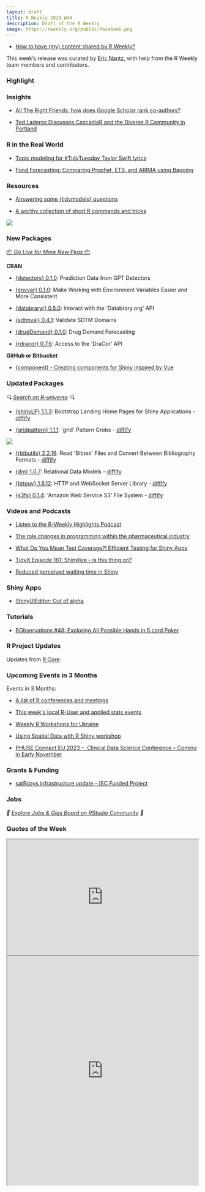 ```yaml
---
layout: draft
title: R Weekly 2023-W44
description: Draft of the R Weekly
image: https://rweekly.org/public/facebook.png
---
```



+ [How to have (my) content shared by R Weekly?](https://github.com/rweekly/rweekly.org#how-to-have-my-content-shared-by-r-weekly)

This week’s release was curated by [Eric Nantz](https://podcastindex.social/@rpodcast), with help from the R Weekly team members and contributors.



### Highlight



### Insights

+ [All The Right Friends: how does Google Scholar rank co-authors?](https://quantixed.org/2023/10/21/all-the-right-friends-how-does-google-scholar-rank-co-authors/)

+ [Ted Laderas Discusses CascadiaR and the Diverse R Community in Portland](https://www.r-consortium.org/blog/2023/10/25/ted-laderas-discusses-cascadiar-and-the-diverse-r-community-in-portland)

### R in the Real World

+ [Topic modeling for #TidyTuesday Taylor Swift lyrics](https://juliasilge.com/blog/taylor-swift/)

+ [Fund Forecasting: Comparing Prophet, ETS, and ARIMA using Bagging](https://datageeek.com/2023/10/25/fund-forecasting/)

### Resources

+ [Answering some {tidymodels} questions](https://nrennie.rbind.io/blog/answering-some-tidymodels-questions/)

+ [A worthy collection of short R commands and tricks](https://lpembleton.rbind.io/ramblings/r/)

![](https://raw.githubusercontent.com/rweekly/image/master/2023/W44/r_tips_annotation_600.png)

### New Packages

<p class="added-hostname"><a href="https://rweekly.org/live" target="_blank" class="externalLink">📦 <i>Go Live for More New Pkgs</i> 📦</a></p>


**CRAN**

+ [{detectors} 0.1.0](https://cran.r-project.org/package=detectors): Prediction Data from GPT Detectors

+ [{envvar} 0.1.0](https://cran.r-project.org/package=envvar): Make Working with Environment Variables Easier and More Consistent

+ [{databraryr} 0.5.0](https://cran.r-project.org/package=databraryr): Interact with the 'Databrary.org' API

+ [{sdtmval} 0.4.1](https://cran.r-project.org/package=sdtmval): Validate SDTM Domains

+ [{drugDemand} 0.1.0](https://cran.r-project.org/package=drugDemand): Drug Demand Forecasting

+ [{rdracor} 0.7.6](https://cran.r-project.org/package=rdracor): Access to the 'DraCor' API

**GitHub or Bitbucket**

+ [{component} - Creating components for Shiny inspired by Vue](https://github.com/devOpifex/component)

### Updated Packages

<i>🔍 [Search on R-universe](https://r-universe.dev/search/) 🔍</i>

+ [{shinyLP} 1.1.3](https://cran.r-project.org/package=shinyLP): Bootstrap Landing Home Pages for Shiny Applications - [diffify](https://diffify.com/R/shinyLP)

+ [{gridpattern} 1.1.1](https://cran.r-project.org/package=gridpattern): 'grid' Pattern Grobs - [diffify](https://diffify.com/R/gridpattern)

![](https://raw.githubusercontent.com/rweekly/image/master/2023/W44/README-hex_ggpattern-1_600.png)

+ [{rbibutils} 2.2.16](https://cran.r-project.org/package=rbibutils): Read 'Bibtex' Files and Convert Between Bibliography Formats - [diffify](https://diffify.com/R/rbibutils)

+ [{dm} 1.0.7](https://cran.r-project.org/package=dm): Relational Data Models - [diffify](https://diffify.com/R/dm)

+ [{httpuv} 1.6.12](https://cran.r-project.org/package=httpuv): HTTP and WebSocket Server Library - [diffify](https://diffify.com/R/httpuv)

+ [{s3fs} 0.1.4](https://cran.r-project.org/package=s3fs): 'Amazon Web Service S3' File System - [diffify](https://diffify.com/R/s3fs)

### Videos and Podcasts

+ [Listen to the R-Weekly Highlights Podcast](https://rweekly.fireside.fm/)

+ [The role changes in programming within the pharmaceutical industry](https://www.youtube.com/watch?v=z3XZ0aLIjMg)

+ [What Do You Mean Test Coverage?! Efficient Testing for Shiny Apps](https://www.youtube.com/watch?v=hcmQJOEphHc)

+ [TidyX Episode 161: Shinylive - is this thing on?](https://www.youtube.com/watch?v=B3Nggr9X4rY)

+ [Reduced perceived waiting time in Shiny](https://www.youtube.com/watch?v=YrCX0FlXsW0)

### Shiny Apps

+ [ShinyUIEditor: Out of alpha](https://posit.co/blog/shinyuieditor-out-of-alpha/)

### Tutorials

+ [RObservations #48: Exploring All Possible Hands in 5 card Poker](https://bensstats.wordpress.com/2023/10/22/robservations-48-exploring-all-possible-hands-in-5-card-poker/)

<!--<div class="post-more-begin></div><div class="post-more-end"></div>-->

### R Project Updates

Updates from [R Core](http://developer.r-project.org/blosxom.cgi/R-devel/NEWS):


### Upcoming Events in 3 Months

Events in 3 Months:

+ [A list of R conferences and meetings](https://jumpingrivers.github.io/meetingsR/events.html)

+ [This week's local R-User and applied stats events](https://community.rstudio.com/c/irl)

+ [Weekly R Workshops for Ukraine](https://sites.google.com/view/dariia-mykhailyshyna/main/r-workshops-for-ukraine)

+ [Using Spatial Data with R Shiny workshop](https://r-posts.com/using-spatial-data-with-r-shiny-workshop-2/)

+ [PHUSE Connect EU 2023 –  Clinical Data Science Conference – Coming in Early November](https://www.r-consortium.org/blog/2023/10/26/phuse-connect-eu-2023-clinical-data-science-conference-coming-in-early-november)

### Grants & Funding

+ [satRdays infrastructure update – ISC Funded Project](https://www.r-consortium.org/blog/2023/10/18/satrdays-infrastructure-update-isc-funded-project)

### Jobs

<i>💼 [Explore Jobs & Gigs Board on RStudio Community](https://community.rstudio.com/c/jobs/) 💼</i>

### Quotes of the Week

<iframe src="https://fosstodon.org/@brodriguesco/111302615751286364/embed" width="500" height="300" allowfullscreen="allowfullscreen" sandbox="allow-scripts allow-same-origin allow-popups allow-popups-to-escape-sandbox allow-forms"></iframe>

<iframe src="https://mstdn.social/@gws/111300782748723374/embed" width="500" height="600" allowfullscreen="allowfullscreen" sandbox="allow-scripts allow-same-origin allow-popups allow-popups-to-escape-sandbox allow-forms"></iframe>


